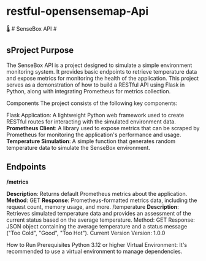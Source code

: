 # restful-opensensemap-Api


 🌡️ # SenseBox API # 

## sProject Purpose
The SenseBox API is a project designed to simulate a simple environment monitoring system. It provides basic endpoints to retrieve temperature data and expose metrics for monitoring the health of the application. This project serves as a demonstration of how to build a RESTful API using Flask in Python, along with integrating Prometheus for metrics collection.




Components
The project consists of the following key components:



Flask Application: A lightweight Python web framework used to create RESTful routes for interacting with the simulated environment data.
**Prometheus Client**: A library used to expose metrics that can be scraped by Prometheus for monitoring the application's performance and usage.
**Temperature Simulation**: A simple function that generates random temperature data to simulate the SenseBox environment.


## Endpoints

**/metrics**

**Description**: Returns default Prometheus metrics about the application.
**Method**: GET
**Response**: Prometheus-formatted metrics data, including the request count, memory usage, and more.
/temperature
**Description**: Retrieves simulated temperature data and provides an assessment of the current status based on the average temperature.
Method: GET
Response: JSON object containing the average temperature and a status message ("Too Cold", "Good", "Too Hot").
Current Version
Version: 1.0.0




How to Run
Prerequisites
Python 3.12 or higher
Virtual Environment: It's recommended to use a virtual environment to manage dependencies.


